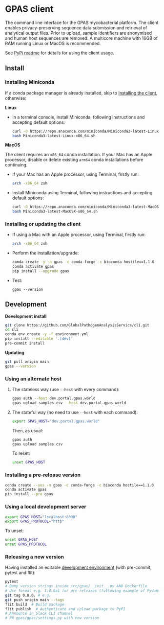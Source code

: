 # GPAS client

The command line interface for the GPAS mycobacterial platform. The client enables privacy-preserving sequence data submission and retrieval of analytical output files. Prior to upload, sample identifiers are anonymised and human host sequences are removed. A multicore machine with 16GB of RAM running Linux or MacOS is recommended.

See [PyPi readme](README_pypi.md) for details for using the client usage.

## Install

### Installing Miniconda

If a conda package manager is already installed, skip to [Installing the client](#installing-or-updating-the-client), otherwise:

**Linux**

- In a terminal console, install Miniconda, following instructions and accepting default options:
  ```bash
  curl -O https://repo.anaconda.com/miniconda/Miniconda3-latest-Linux-x86_64.sh
  bash Miniconda3-latest-Linux-x86_64.sh
  ```

**MacOS**

The client requires an `x86_64` conda installation. If your Mac has an Apple processor, disable or delete existing `arm64` conda installations before continuing.

- If your Mac has an Apple processor, using Terminal, firstly run:
  ```bash
  arch -x86_64 zsh
  ```
- Install Miniconda using Terminal, following instructions and accepting default options:
  ```bash
  curl -O https://repo.anaconda.com/miniconda/Miniconda3-latest-MacOSX-x86_64.sh
  bash Miniconda3-latest-MacOSX-x86_64.sh
  ```



### Installing or updating the client

- If using a Mac with an Apple processor, using Terminal, firstly run:

  ```bash
  arch -x86_64 zsh
  ```

- Perform the installation/upgrade:
  ```bash
  conda create -y -n gpas -c conda-forge -c bioconda hostile==1.1.0
  conda activate gpas
  pip install --upgrade gpas
  ```

- Test:
  ```
  gpas --version
  ```


## Development

**Development install**

```bash
git clone https://github.com/GlobalPathogenAnalysisService/cli.git
cd cli
conda env create -y -f environment.yml
pip install --editable '.[dev]'
pre-commit install
```

**Updating**

```bash
git pull origin main
gpas --version
```



### Using an alternate host

1. The stateless way (use `--host` with every command):
   ```bash
   gpas auth --host dev.portal.gpas.world
   gpas upload samples.csv --host dev.portal.gpas.world
   ```

2. The stateful way (no need to use `--host` with each command):
   ```bash
   export GPAS_HOST="dev.portal.gpas.world"
   ```

   Then, as usual:
   ```bash
   gpas auth
   gpas upload samples.csv
   ```

   To reset:
   ```bash
   unset GPAS_HOST
   ```



### Installing a pre-release version

```bash
conda create --yes -n gpas -c conda-forge -c bioconda hostile==1.1.0
conda activate gpas
pip install --pre gpas
```



### Using a local development server

```bash
export GPAS_HOST="localhost:8000"
export GPAS_PROTOCOL="http"
```
To unset:
```bash
unset GPAS_HOST
unset GPAS_PROTOCOL
```



### Releasing a new version

Having installed an editable [development environment](https://github.com/GlobalPathogenAnalysisService/client?tab=readme-ov-file#development) (with pre-commit, pytest and flit):

```bash
pytest
# Bump version strings inside src/gpas/__init__.py AND Dockerfile
# Use format e.g. 1.0.0a1 for pre-releases (following example of Pydantic)
git tag 0.0.0. # e.g.
git push origin main --tags
flit build  # Build package
flit publish  # Authenticate and upload package to PyPI
# Announce in Slack CLI channel
# PR gpas/gpas/settings.py with new version
```
